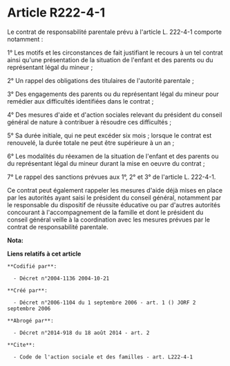 # Article R222-4-1

Le contrat de responsabilité parentale prévu à l'article L. 222-4-1 comporte notamment :

1° Les motifs et les circonstances de fait justifiant le recours à un tel contrat ainsi qu'une présentation de la situation
de l'enfant et des parents ou du représentant légal du mineur ;

2° Un rappel des obligations des titulaires de l'autorité parentale ;

3° Des engagements des parents ou du représentant légal du mineur pour remédier aux difficultés identifiées dans le contrat ;

4° Des mesures d'aide et d'action sociales relevant du président du conseil général de nature à contribuer à résoudre ces
difficultés ;

5° Sa durée initiale, qui ne peut excéder six mois ; lorsque le contrat est renouvelé, la durée totale ne peut être
supérieure à un an ;

6° Les modalités du réexamen de la situation de l'enfant et des parents ou du représentant légal du mineur durant la mise en
oeuvre du contrat ;

7° Le rappel des sanctions prévues aux 1°, 2° et 3° de l'article L. 222-4-1.

Ce contrat peut également rappeler les mesures d'aide déjà mises en place par les autorités ayant saisi le président du
conseil général, notamment par le responsable du dispositif de réussite éducative ou par d'autres autorités concourant à
l'accompagnement de la famille et dont le président du conseil général veille à la coordination avec les mesures prévues par
le contrat de responsabilité parentale.

**Nota:**



**Liens relatifs à cet article**

	**Codifié par**:

	  - Décret n°2004-1136 2004-10-21

	**Créé par**:

	  - Décret n°2006-1104 du 1 septembre 2006 - art. 1 () JORF 2 septembre 2006

	**Abrogé par**:

	  - Décret n°2014-918 du 18 août 2014 - art. 2

	**Cite**:

	  - Code de l'action sociale et des familles - art. L222-4-1

